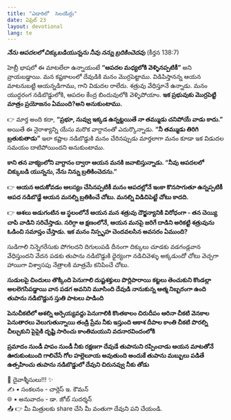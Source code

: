 ```yaml
---
title: "ఎడారిలో  సెలయేర్లు"
date: ఏప్రిల్ 23
layout: devotional
lang: te
---
```


***నేను ఆపదలలో చిక్కుబడియున్నను నీవు నన్ను బ్రదికించెదవు*** 
(కీర్తన 138:7)

హెబ్రీ భాషలో ఈ మాటలేలా ఉన్నాయంటే **“ఆపదల మధ్యలోకి వెళ్ళినప్పటికీ”** అని వ్రాయబడ్డాయి. మన కష్టకాలంలో దేవుడికి మనం మొర్రపెట్టాము. విడిపిస్తానన్న ఆయన మాటనుబట్టి ఆయన్నడిగాము, గాని విడుదల రాలేదు. శత్రువు వేధిస్తూనే ఉన్నాడు. మనం యుద్ధరంగ నడిబొడ్డులోకి, ఆపదల కేంద్ర బిందువులోకి వెళ్ళిపోయాం. **ఇక ప్రభువుకు మొర్రపెట్టి మాత్రం ప్రయోజనం ఏముంది?అని అనుకుంటాము.** 

👉 మార్త అంది కదా, **“ప్రభూ, నువ్వు ఇక్కడ ఉన్నట్టయితే నా తమ్ముడు చనిపోయే వాడు కాదు.”** అయితే ఈ నైరాశ్యాన్ని యేసు మరొక వాగ్దానంతో ఎదుర్కొన్నాడు. **“నీ తమ్ముడు తిరిగి బ్రతుకుతాడు”** ఇలా కష్టాల నడిబొడ్డుకి మనం చేరినప్పుడు మార్తలాగా మనం కూడా ఇక విడుదల సమయం దాటిపోయిందని అనుకుంటాము. 

**కాని తన వాక్యంలోని వాగ్దానం ద్వారా ఆయన మనకి జవాబిస్తున్నాడు. “నీవు ఆపదలలో చిక్కుబడి యున్నను, నేను నిన్ను బ్రతికించెదను.”**

👉 **ఆయన ఆదుకోవడం ఆలస్యం చేసినప్పటికీ మనం ఆపదల్లోనే ఇంకా కొనసాగుతూ ఉన్నప్పటికీ ఆపద నడిబొడ్డే ఆయన మనల్ని బ్రతికించే చోటు. మనల్ని విడిచిపెట్టే చోటు కాదది.**

👉 **ఆశలు అడుగంటిన ఆ స్థలంలోనే ఆయన మన శత్రువు దౌర్జన్యానికి విరోధంగా - తన చెయ్యి చాపి వాడిని సరిచేస్తాడు. సరిగ్గా ఆ క్షణంలోనే, ఆయన మనపై జరిగే దాడిని అరికట్టి శత్రువును ఓడించి సమాప్తం చేస్తాడు. ఇక మనం నిస్పృహ చెందవలసిన అవసరం ఏముంది?**

సుడిగాలి నిన్నెగరేసుకు పోగలదని దిగులుపడి దీనంగా దిక్కులు చూడకు వడగండ్లవాన వేధిస్తుందని వేదన పడకు తుపాను నడిబొడ్డుకి ధైర్యంగా నడిచివెళ్ళు అక్కడుందో చోటు వెచ్చగా హాయిగా విశ్వాసపు నేత్రాలకి మాత్రమే కనిపించే చోటు.

**సుడులపై చిందులు తొక్కింది పెనుగాలి దుష్టశక్తులు పొర్లిపారాయి కట్టలు తెంచుకుని కొండల్లా అలలెగసిపడ్డాయి వాన పడగ అవనిని మూసింది దేవుడి నానుకున్న ఆత్మ నిబ్బరంగా ఉంది తుపాను నడిబొడ్డున స్తుతి పాటలు పాడింది** 

**పెనుచీకటిలో ఆశల్ని ఆర్పెయ్యవద్దు పెనుగాలికి కొంతకాలం చిరుదీపం ఆరినా చీకటి వెనకాల పెనుతారలు వెలుగుతున్నాయి తండ్రి ప్రేమ నీకు ఇస్తుంది ఆకాశ దీపాల కాంతి చీకటి పొరల్ని చీల్చుకుని పైపైకి దృష్టి సారించు కాంతిమయుని వదనారవిందంలోకి**

**ప్రమాదం నుండీ పాపం నుండీ నీకు రక్షణగా దేవుడే తుపానుని రప్పించాడు ఆయన మాటతోనే ఊరుకుంటుంది గాలిచేసే గోల హల్లెలూయ అవుతుంది అందుకే తుపాను మబ్బులు పడితే ఉత్సహించు తుపాను నడిబొడ్డులో దేవుని చిరునవ్వు నీకు తోడు**

<div class="blessing">🙏 <span class="bless-text">దైవాశ్శీసులు!!!</span> ✨</div>

<div class="credit">✍️ <span class="credit-text">▪ సంకలనం - చార్లెస్ ఇ. కౌమన్</span></div>
<div class="credit">🌐 <span class="credit-text">▪ అనువాదం - డా. జోబ్ సుదర్శన్</span></div>


<div class="share">📤 👉 <span class="share-text">మీ మిత్రులకు share చేసి మీ వంతుగా దేవుని పని చేయండి.</span></div>
